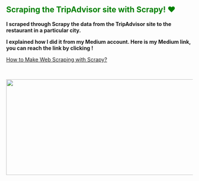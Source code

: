 <h2><span style="color: #008000;">Scraping the TripAdvisor site with Scrapy! &hearts;</span></h2>
<p><strong>I scraped through Scrapy the data from the TripAdvisor site to the restaurant in a particular city.</strong></p>
<p><strong>I explained how I did it from my Medium account. Here is my Medium link, you can reach the link by clicking !</strong></p>
<p><span style="color: #008000;"><a title="Scrapy Medium" href="https://medium.com/@arzuyldz_26994/scrapy-ile-web-scraping-web-kaz%C4%B1ma-nas%C4%B1l-yap%C4%B1l%C4%B1r-%EF%B8%8F-841cf7645c10">How to Make Web Scraping with Scrapy?</a></span></p>
<p>&nbsp;</p>
<p><img src="https://miro.medium.com/max/800/0*g-YsBYfH7LRnRwzU.png" alt="" width="645" height="259" /></p>
<!--This is just a comment above the table...-->
<p><strong><span style="color: #366691; font-size: 20px; text-shadow: 4px 10px 4px #888;">&nbsp; &nbsp; &nbsp;</span></strong></p>
<p>&nbsp;</p>
